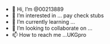 - 👋 Hi, I’m @00213889
- 👀 I’m interested in ... pay check stubs
- 🌱 I’m currently learning ...
- 💞️ I’m looking to collaborate on ...
- 📫 How to reach me ...UKGpro



<!---
00213889/00213889 is a ✨ special ✨ repository because its `README.md` (this file) appears on your GitHub profile.
You can click the Preview link to take a look at your changes.
--->
